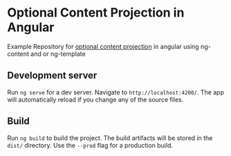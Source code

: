 # Optional Content Projection in Angular

Example Repository for [optional content projection](https://dev.to/remshams/optional-content-projection-injection-in-angular-2jnn) in angular using ng-content and or ng-template

## Development server

Run `ng serve` for a dev server. Navigate to `http://localhost:4200/`. The app will automatically reload if you change any of the source files.

## Build

Run `ng build` to build the project. The build artifacts will be stored in the `dist/` directory. Use the `--prod` flag for a production build.

